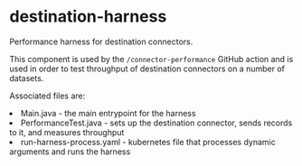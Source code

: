 # destination-harness

Performance harness for destination connectors.

This component is used by the `/connector-performance` GitHub action and is used in order to test
throughput of destination connectors on a number of datasets.

Associated files are:

<li>Main.java - the main entrypoint for the harness
<li>PerformanceTest.java - sets up the destination connector, sends records to it, and measures throughput
<li>run-harness-process.yaml - kubernetes file that processes dynamic arguments and runs the harness
